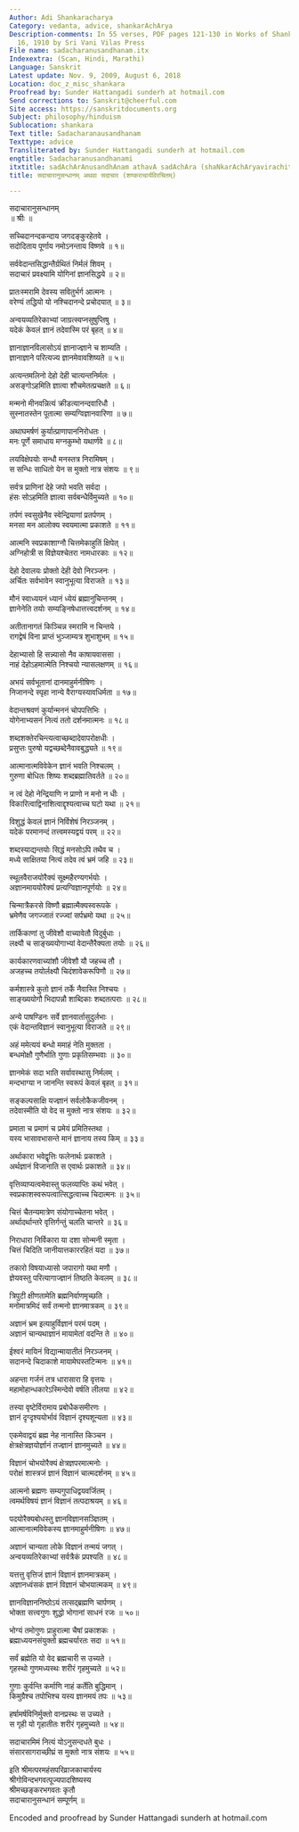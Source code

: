 ```yaml
---
Author: Adi Shankaracharya
Category: vedanta, advice, shankarAchArya
Description-comments: In 55 verses, PDF pages 121-130 in Works of Shankaracharya Vol
  16, 1910 by Sri Vani Vilas Press
File name: sadacharanusandhanam.itx
Indexextra: (Scan, Hindi, Marathi)
Language: Sanskrit
Latest update: Nov. 9, 2009, August 6, 2018
Location: doc_z_misc_shankara
Proofread by: Sunder Hattangadi sunderh at hotmail.com
Send corrections to: Sanskrit@cheerful.com
Site access: https://sanskritdocuments.org
Subject: philosophy/hinduism
Sublocation: shankara
Text title: Sadacharanausandhanam
Texttype: advice
Transliterated by: Sunder Hattangadi sunderh at hotmail.com
engtitle: Sadacharanusandhanami
itxtitle: sadAchArAnusandhAnam athavA sadAchAra (shaNkarAchAryavirachitam)
title: सदाचारानुसन्धानम् अथवा सदाचार (शण्कराचार्यविरचितम्)

---
```

  
 सदाचारानुसन्धानम्   
॥ श्रीः ॥  
  
सच्चिदानन्दकन्दाय जगदङ्कुरहेतवे ।  
सदोदिताय पूर्णाय नमोऽनन्ताय विष्णवे ॥ १॥  
  
सर्ववेदान्तसिद्धान्तैर्ग्रथितं निर्मलं शिवम् ।  
सदाचारं प्रवक्ष्यामि योगिनां ज्ञानसिद्धये ॥ २॥  
  
प्रातःस्मरामि देवस्य सवितुर्भर्ग आत्मनः ।  
वरेण्यं तद्धियो यो नश्चिदानन्दे प्रचोदयात् ॥ ३॥  
  
अन्वयव्यतिरेकाभ्यां जाग्रत्स्वप्नसुषुप्तिषु ।  
यदेकं केवलं ज्ञानं तदेवास्मि परं बृहत् ॥ ४॥  
  
ज्ञानाज्ञानविलासोऽयं ज्ञानाज्ज्ञाने च शाम्यति ।  
ज्ञानाज्ञाने परित्यज्य ज्ञानमेवावशिष्यते ॥ ५॥  
  
अत्यन्तमलिनो देहो देही चात्यन्तनिर्मलः ।  
असङ्गोऽहमिति ज्ञात्वा शौचमेतत्प्रचक्षते ॥ ६॥  
  
मन्मनो मीनवन्नित्यं क्रीडत्यानन्दवारिधौ ।  
सुस्नातस्तेन पूतात्मा सम्यग्विज्ञानवारिणा ॥ ७॥  
  
अथाघमर्षणं कुर्यात्प्राणापाननिरोधतः ।  
मनः पूर्णे समाधाय मग्नकुम्भो यथार्णवे ॥ ८॥  
  
लयविक्षेपयोः सन्धौ मनस्तत्र निरामिषम् ।  
स सन्धिः साधितो येन स मुक्तो नात्र संशयः ॥ ९॥  
  
सर्वत्र प्राणिनां देहे जपो भवति सर्वदा ।  
हंसः सोऽहमिति ज्ञात्वा सर्वबन्धैर्विमुच्यते ॥ १०॥  
  
तर्पणं स्वसुखेनैव स्वेन्द्रियाणां प्रतर्पणम् ।  
मनसा मन आलोक्य स्वयमात्मा प्रकाशते ॥ ११॥  
  
आत्मनि स्वप्रकाशाग्नौ चित्तमेकाहुतिं क्षिपेत् ।  
अग्निहोत्री स विज्ञेयश्चेतरा नामधारकाः ॥ १२॥  
  
देहो देवालयः प्रोक्तो देही देवो निरञ्जनः ।  
अर्चितः सर्वभावेन स्वानुभूत्या विराजते ॥ १३॥  
  
मौनं स्वाध्ययनं ध्यानं ध्येयं ब्रह्मानुचिन्तनम् ।  
ज्ञानेनेति तयोः सम्यङ्निषेधात्तत्त्वदर्शनम् ॥ १४॥  
  
अतीतानागतं किञ्चिन्न स्मरामि न चिन्तये ।  
रागद्वेषं विना प्राप्तं भुञ्जाम्यत्र शुभाशुभम् ॥ १५॥  
  
देहाभ्यासो हि सन्न्यासो नैव काषायवाससा ।  
नाहं देहोऽहमात्मेति निश्चयो न्यासलक्षणम् ॥ १६॥  
  
अभयं सर्वभूतानां दानमाहुर्मनीषिणः ।  
निजानन्दे स्पृहा नान्ये वैराग्यस्यावधिर्मता ॥ १७॥  
  
वेदान्तश्रवणं कुर्यान्मननं चोपपत्तिभिः ।  
योगेनाभ्यसनं नित्यं ततो दर्शनमात्मनः ॥ १८॥  
  
शब्दशक्तेरचिन्त्यत्वाच्छब्दादेवापरोक्षधीः ।  
प्रसुप्तः पुरुषो यद्वच्छब्देनैवावबुद्ध्यते ॥ १९॥  
  
आत्मानात्मविवेकेन ज्ञानं भवति निश्चलम् ।  
गुरुणा बोधितः शिष्यः शब्दब्रह्मातिवर्तते ॥ २०॥  
  
न त्वं देहो नेन्द्रियाणि न प्राणो न मनो न धीः ।  
विकारित्वाद्विनाशित्वाद्दृश्यत्वाच्च घटो यथा ॥ २१॥  
  
विशुद्धं केवलं ज्ञानं निर्विशेषं निरञ्जनम् ।  
यदेकं परमानन्दं तत्त्वमस्यद्वयं परम् ॥ २२॥  
  
शब्दस्याद्यन्तयोः सिद्धं मनसोऽपि तथैव च ।  
मध्ये साक्षितया नित्यं तदेव त्वं भ्रमं जहि ॥ २३॥  
  
स्थूलवैराजयोरैक्यं सूक्ष्महैरण्यगर्भयोः ।  
अज्ञानमाययोरैक्यं प्रत्यग्विज्ञानपूर्णयोः ॥ २४॥  
  
चिन्मात्रैकरसे विष्णौ ब्रह्मात्मैक्यस्वरूपके ।  
भ्रमेणैव जगज्जातं रज्ज्वां सर्पभ्रमो यथा ॥ २५॥  
  
तार्किकाणां तु जीवेशौ वाच्यावेतौ विदुर्बुधाः ।  
लक्ष्यौ च साङ्ख्ययोगाभ्यां वेदान्तैरैक्यता तयोः ॥ २६॥  
  
कार्यकारणवाच्यांशौ जीवेशौ यौ जहच्च तौ ।  
अजहच्च तयोर्लक्ष्यौ चिदंशावेकरूपिणौ ॥ २७॥  
  
कर्मशास्त्रे कुतो ज्ञानं तर्के नैवास्ति निश्चयः ।  
साङ्ख्ययोगौ भिदापन्नौ शाब्दिकाः शब्दतत्पराः ॥ २८॥  
  
अन्ये पाषण्डिनः सर्वे ज्ञानवार्तासुदुर्लभाः ।  
एकं वेदान्तविज्ञानं स्वानुभूत्या विराजते ॥ २९॥  
  
अहं ममेत्ययं बन्धो ममाहं नेति मुक्तता ।  
बन्धमोक्षौ गुणैर्भाति गुणाः प्रकृतिसम्भवाः ॥ ३०॥  
  
ज्ञानमेकं सदा भाति सर्वावस्थासु निर्मलम् ।  
मन्दभाग्या न जानन्ति स्वरूपं केवलं बृहत् ॥ ३१॥  
  
सङ्कल्पसाक्षि यज्ज्ञानं सर्वलोकैकजीवनम् ।  
तदेवास्मीति यो वेद स मुक्तो नात्र संशयः ॥ ३२॥  
  
प्रमाता च प्रमाणं च प्रमेयं प्रमितिस्तथा ।  
यस्य भासावभासन्ते मानं ज्ञानाय तस्य किम् ॥ ३३॥  
  
अर्थाकारा भवेद्वृत्तिः फलेनार्थः प्रकाशते ।  
अर्थज्ञानं विजानाति स एवार्थः प्रकाशते ॥ ३४॥  
  
वृत्तिव्याप्यत्वमेवास्तु फलव्याप्तिः कथं भवेत् ।  
स्वप्रकाशस्वरूपत्वात्सिद्धत्वाच्च चिदात्मनः ॥ ३५॥  
  
चित्तं चैतन्यमात्रेण संयोगाच्चेतना भवेत् ।  
अर्थादर्थान्तरे वृत्तिर्गन्तुं चलति चान्तरे ॥ ३६॥  
  
निराधारा निर्विकारा या दशा सोन्मनी स्मृता ।  
चित्तं चिदिति जानीयात्तकाररहितं यदा ॥ ३७॥  
  
तकारो विषयाध्यासो जपारागो यथा मणौ ।  
ज्ञेयवस्तु परित्यागाज्ज्ञानं तिष्ठति केवलम् ॥ ३८॥  
  
त्रिपुटी क्षीणतामेति ब्रह्मनिर्वाणमृच्छति ।  
मनोमात्रमिदं सर्वं तन्मनो ज्ञानमात्रकम् ॥ ३९॥  
  
अज्ञानं भ्रम इत्याहुर्विज्ञानं परमं पदम् ।  
अज्ञानं चान्यथाज्ञानं मायामेतां वदन्ति ते ॥ ४०॥  
  
ईश्वरं मायिनं विद्यान्मायातीतं निरञ्जनम् ।  
सदानन्दे चिदाकाशे मायामेघस्तटिन्मनः ॥ ४१॥  
  
अहन्ता गर्जनं तत्र धारासारा हि वृत्तयः ।  
महामोहान्धकारेऽस्मिन्देवो वर्षति लीलया ॥ ४२॥  
  
तस्या वृष्टेर्विरामाय प्रबोधैकसमीरणः ।  
ज्ञानं दृग्दृश्ययोर्भावं विज्ञानं दृश्यशून्यता ॥ ४३॥  
  
एकमेवाद्वयं ब्रह्म नेह नानास्ति किञ्चन ।  
क्षेत्रक्षेत्रज्ञयोर्ज्ञानं तज्ज्ञानं ज्ञानमुच्यते ॥ ४४॥  
  
विज्ञानं चोभयोरैक्यं क्षेत्रज्ञपरमात्मनोः ।  
परोक्षं शास्त्रजं ज्ञानं विज्ञानं चात्मदर्शनम् ॥ ४५॥  
  
आत्मनो ब्रह्मणः सम्यगुपाधिद्वयवर्जितम् ।  
त्वमर्थविषयं ज्ञानं विज्ञानं तत्पदाश्रयम् ॥ ४६॥  
  
पदयोरैक्यबोधस्तु ज्ञानविज्ञानसञ्ज्ञितम् ।  
आत्मानात्मविवेकस्य ज्ञानमाहुर्मनीषिणः ॥ ४७॥  
  
अज्ञानं चान्यता लोके विज्ञानं तन्मयं जगत् ।  
अन्वयव्यतिरेकाभ्यां सर्वत्रैकं प्रपश्यति ॥ ४८॥  
  
यत्तत्तु वृत्तिजं ज्ञानं विज्ञानं ज्ञानमात्रकम् ।  
अज्ञानध्वंसकं ज्ञानं विज्ञानं चोभयात्मकम् ॥ ४९॥  
  
ज्ञानविज्ञाननिष्ठोऽयं तत्सद्ब्रह्मणि चार्पणम् ।  
भोक्ता सत्त्वगुणः शुद्धो भोगानां साधनं रजः ॥ ५०॥  
  
भोग्यं तमोगुणः प्राहुरात्मा चैषां प्रकाशकः ।  
ब्रह्माध्ययनसंयुक्तो ब्रह्मचर्यारतः सदा ॥ ५१॥  
  
सर्वं ब्रह्मेति यो वेद ब्रह्मचारी स उच्यते ।  
गृहस्थो गुणमध्यस्थः शरीरं गृहमुच्यते ॥ ५२॥  
  
गुणाः कुर्वन्ति कर्माणि नाहं कर्तेति बुद्धिमान् ।  
किमुग्रैश्च तपोभिश्च यस्य ज्ञानमयं तपः ॥ ५३॥  
  
हर्षामर्षविनिर्मुक्तो वानप्रस्थः स उच्यते ।  
स गृही यो गृहातीतः शरीरं गृहमुच्यते ॥ ५४॥  
  
सदाचारमिमं नित्यं योऽनुसन्दधते बुधः ।  
संसारसागराच्छीघ्रं स मुक्तो नात्र संशयः ॥ ५५॥  
  
इति श्रीमत्परमहंसपरिव्राजकाचार्यस्य  
श्रीगोविन्दभगवत्पूज्यपादशिष्यस्य  
श्रीमच्छङ्करभगवतः कृतौ  
सदाचारानुसन्धानं सम्पूर्णम् ॥   
  
Encoded and proofread by Sunder Hattangadi sunderh at hotmail.com  
  
